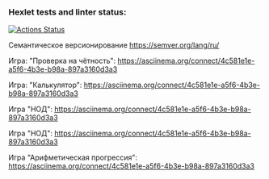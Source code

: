 ### Hexlet tests and linter status:

[![Actions Status](https://github.com/Diana-coder-tech/frontend-project-44/actions/workflows/hexlet-check.yml/badge.svg)](https://github.com/Diana-coder-tech/frontend-project-44/actions)

Семантическое версионирование https://semver.org/lang/ru/

Игра: "Проверка на чётность": 
https://asciinema.org/connect/4c581e1e-a5f6-4b3e-b98a-897a3160d3a3

Игра: "Калькулятор":
https://asciinema.org/connect/4c581e1e-a5f6-4b3e-b98a-897a3160d3a3

Игра "НОД":
https://asciinema.org/connect/4c581e1e-a5f6-4b3e-b98a-897a3160d3a3

Игра "НОД":
https://asciinema.org/connect/4c581e1e-a5f6-4b3e-b98a-897a3160d3a3

Игра "Арифметическая прогрессия":
https://asciinema.org/connect/4c581e1e-a5f6-4b3e-b98a-897a3160d3a3
